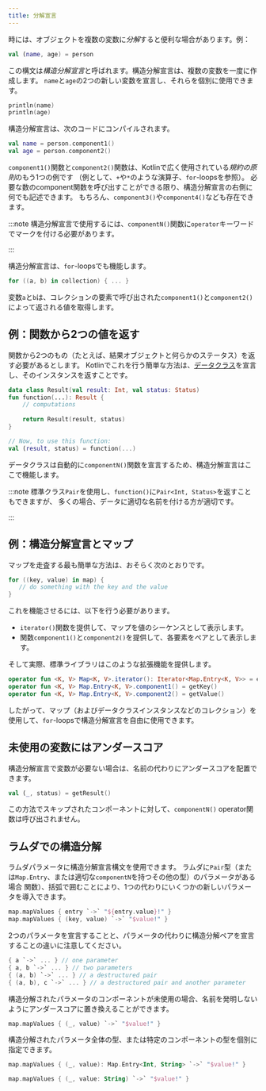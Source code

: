 ```yaml
---
title: 分解宣言
---
```

時には、オブジェクトを複数の変数に*分解*すると便利な場合があります。例：

```kotlin
val (name, age) = person 
```

この構文は*構造分解宣言*と呼ばれます。構造分解宣言は、複数の変数を一度に作成します。
`name`と`age`の2つの新しい変数を宣言し、それらを個別に使用できます。

 ```kotlin
println(name)
println(age)
```

構造分解宣言は、次のコードにコンパイルされます。

```kotlin
val name = person.component1()
val age = person.component2()
```

`component1()`関数と`component2()`関数は、Kotlinで広く使用されている*規約の原則*のもう1つの例です
（例として、`+`や`*`のような演算子、`for`-loopsを参照）。
必要な数のcomponent関数を呼び出すことができる限り、構造分解宣言の右側に何でも記述できます。
もちろん、`component3()`や`component4()`なども存在できます。

:::note
構造分解宣言で使用するには、`componentN()`関数に`operator`キーワードでマークを付ける必要があります。

:::

構造分解宣言は、`for`-loopsでも機能します。

```kotlin
for ((a, b) in collection) { ... }
```

変数`a`と`b`は、コレクションの要素で呼び出された`component1()`と`component2()`によって返される値を取得します。

## 例：関数から2つの値を返す

関数から2つのもの（たとえば、結果オブジェクトと何らかのステータス）を返す必要があるとします。
Kotlinでこれを行う簡単な方法は、[データクラス](data-classes)を宣言し、そのインスタンスを返すことです。

```kotlin
data class Result(val result: Int, val status: Status)
fun function(...): Result {
    // computations
    
    return Result(result, status)
}

// Now, to use this function:
val (result, status) = function(...)
```

データクラスは自動的に`componentN()`関数を宣言するため、構造分解宣言はここで機能します。

:::note
標準クラス`Pair`を使用し、`function()`に`Pair<Int, Status>`を返すこともできますが、
多くの場合、データに適切な名前を付ける方が適切です。

:::

## 例：構造分解宣言とマップ

マップを走査する最も簡単な方法は、おそらく次のとおりです。

```kotlin
for ((key, value) in map) {
   // do something with the key and the value
}
```

これを機能させるには、以下を行う必要があります。

* `iterator()`関数を提供して、マップを値のシーケンスとして表示します。
* 関数`component1()`と`component2()`を提供して、各要素をペアとして表示します。
  
そして実際、標準ライブラリはこのような拡張機能を提供します。

```kotlin
operator fun <K, V> Map<K, V>.iterator(): Iterator<Map.Entry<K, V>> = entrySet().iterator()
operator fun <K, V> Map.Entry<K, V>.component1() = getKey()
operator fun <K, V> Map.Entry<K, V>.component2() = getValue()
```

したがって、マップ（およびデータクラスインスタンスなどのコレクション）を使用して、`for`-loopsで構造分解宣言を自由に使用できます。

## 未使用の変数にはアンダースコア

構造分解宣言で変数が必要ない場合は、名前の代わりにアンダースコアを配置できます。

```kotlin
val (_, status) = getResult()
```

この方法でスキップされたコンポーネントに対して、`componentN()` operator関数は呼び出されません。

## ラムダでの構造分解

ラムダパラメータに構造分解宣言構文を使用できます。
ラムダに`Pair`型（または`Map.Entry`、または適切な`componentN`を持つその他の型）のパラメータがある場合
関数）、括弧で囲むことにより、1つの代わりにいくつかの新しいパラメータを導入できます。

```kotlin
map.mapValues { entry `->` "${entry.value}!" }
map.mapValues { (key, value) `->` "$value!" }
```

2つのパラメータを宣言することと、パラメータの代わりに構造分解ペアを宣言することの違いに注意してください。

```kotlin
{ a `->` ... } // one parameter
{ a, b `->` ... } // two parameters
{ (a, b) `->` ... } // a destructured pair
{ (a, b), c `->` ... } // a destructured pair and another parameter
```

構造分解されたパラメータのコンポーネントが未使用の場合、名前を発明しないようにアンダースコアに置き換えることができます。

```kotlin
map.mapValues { (_, value) `->` "$value!" }
```

構造分解されたパラメータ全体の型、または特定のコンポーネントの型を個別に指定できます。

```kotlin
map.mapValues { (_, value): Map.Entry<Int, String> `->` "$value!" }

map.mapValues { (_, value: String) `->` "$value!" }
```